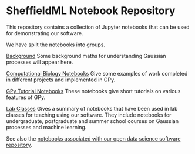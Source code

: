 SheffieldML Notebook Repository
========

This repository contains a collection of Jupyter notebooks that can be used for demonstrating our software.

We have split the notebooks into groups.

[Background](http://nbviewer.ipython.org/github/SheffieldML/notebook/blob/master/background/index.ipynb) Some background maths for understanding Gaussian processes will appear here.

[Computational Biology Notebooks](http://nbviewer.ipython.org/github/SheffieldML/notebook/blob/master/compbio/index.ipynb) Give some examples of work completed in different projects and implemented in GPy. 

[GPy Tutorial Notebooks](http://nbviewer.ipython.org/github/SheffieldML/notebook/blob/master/GPy/index.ipynb) These notebooks give short tutorials on various features of GPy.

[Lab Classes](http://nbviewer.ipython.org/github/SheffieldML/notebook/blob/master/lab_classes/index.ipynb) Gives a summary of notebooks that have been used in lab classes for teaching using our software. They include notebooks for undergraduate, postgraduate and summer school courses on Gaussian processes and machine learning.

See also the [notebooks associated with our open data science software repository](http://nbviewer.ipython.org/github/sods/ods/blob/master/notebooks/pods/index.ipynb).